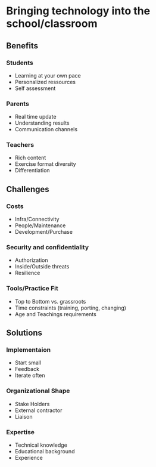 # Bringing technology into the school/classroom

## Benefits

### Students
- Learning at your own pace
- Personalized ressources
- Self assessment

### Parents
- Real time update
- Understanding results
- Communication channels

### Teachers
- Rich content
- Exercise format diversity
- Differentiation

## Challenges

### Costs
- Infra/Connectivity
- People/Maintenance
- Development/Purchase

### Security and confidentiality
- Authorization
- Inside/Outside threats
- Resilience

### Tools/Practice Fit
- Top to Bottom vs. grassroots
- Time constraints (training, porting, changing)
- Age and Teachings requirements

## Solutions

### Implementaion
- Start small
- Feedback
- Iterate often

### Organizational Shape
- Stake Holders
- External contractor
- Liaison

### Expertise
- Technical knowledge
- Educational background
- Experience
